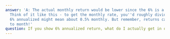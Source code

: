 ```yaml
---
answer: 'A: The actual monthly return would be lower since the 6% is a yearly rate.
  Think of it like this - to get the monthly rate, you''d roughly divide by 12. So
  6% annualized might mean about 0.5% monthly. But remember, returns can vary month
  to month!'
question: If you show 6% annualized return, what do I actually get in one month?
---
```

